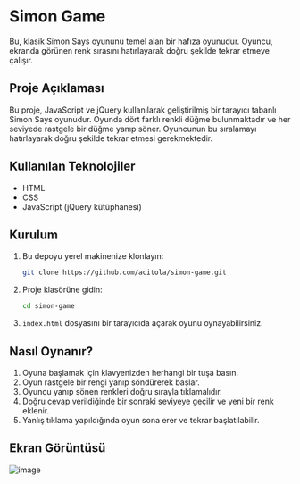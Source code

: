 # Simon Game

Bu, klasik Simon Says oyununu temel alan bir hafıza oyunudur. Oyuncu, ekranda görünen renk sırasını hatırlayarak doğru şekilde tekrar etmeye çalışır.

## Proje Açıklaması

Bu proje, JavaScript ve jQuery kullanılarak geliştirilmiş bir tarayıcı tabanlı Simon Says oyunudur. Oyunda dört farklı renkli düğme bulunmaktadır ve her seviyede rastgele bir düğme yanıp söner. Oyuncunun bu sıralamayı hatırlayarak doğru şekilde tekrar etmesi gerekmektedir.

## Kullanılan Teknolojiler
- HTML
- CSS
- JavaScript (jQuery kütüphanesi)

## Kurulum

1. Bu depoyu yerel makinenize klonlayın:
   ```bash
   git clone https://github.com/acitola/simon-game.git
   ```
2. Proje klasörüne gidin:
   ```bash
   cd simon-game
   ```
3. `index.html` dosyasını bir tarayıcıda açarak oyunu oynayabilirsiniz.

## Nasıl Oynanır?

1. Oyuna başlamak için klavyenizden herhangi bir tuşa basın.
2. Oyun rastgele bir rengi yanıp söndürerek başlar.
3. Oyuncu yanıp sönen renkleri doğru sırayla tıklamalıdır.
4. Doğru cevap verildiğinde bir sonraki seviyeye geçilir ve yeni bir renk eklenir.
5. Yanlış tıklama yapıldığında oyun sona erer ve tekrar başlatılabilir.

## Ekran Görüntüsü

![image](https://github.com/user-attachments/assets/feb79370-0d3e-43a3-bea4-192b9c324330)
